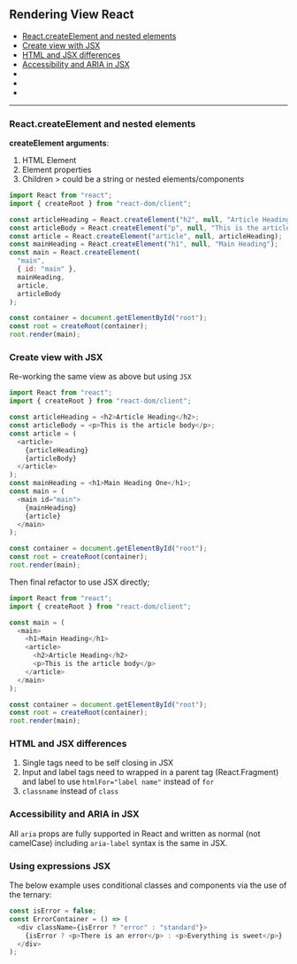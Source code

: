## Rendering View React

- [React.createElement and nested elements](#React.createElement-and-nested-elements)
- [Create view with JSX](#Create-view-with-JSX)
- [HTML and JSX differences](#HTML-and-JSX-differences)
- [Accessibility and ARIA in JSX](#Accessibility-and-ARIA-in-JSX)
- []()
- []()
- []()

---

### React.createElement and nested elements

**createElement arguments**:

1. HTML Element
2. Element properties
3. Children > could be a string or nested elements/components

```js
import React from "react";
import { createRoot } from "react-dom/client";

const articleHeading = React.createElement("h2", null, "Article Heading");
const articleBody = React.createElement("p", null, "This is the article body");
const article = React.createElement("article", null, articleHeading);
const mainHeading = React.createElement("h1", null, "Main Heading");
const main = React.createElement(
  "main",
  { id: "main" },
  mainHeading,
  article,
  articleBody
);

const container = document.getElementById("root");
const root = createRoot(container);
root.render(main);
```

### Create view with JSX

Re-working the same view as above but using `JSX`

```js
import React from "react";
import { createRoot } from "react-dom/client";

const articleHeading = <h2>Article Heading</h2>;
const articleBody = <p>This is the article body</p>;
const article = (
  <article>
    {articleHeading}
    {articleBody}
  </article>
);
const mainHeading = <h1>Main Heading One</h1>;
const main = (
  <main id="main">
    {mainHeading}
    {article}
  </main>
);

const container = document.getElementById("root");
const root = createRoot(container);
root.render(main);
```

Then final refactor to use JSX directly;

```js
import React from "react";
import { createRoot } from "react-dom/client";

const main = (
  <main>
    <h1>Main Heading</h1>
    <article>
      <h2>Article Heading</h2>
      <p>This is the article body</p>
    </article>
  </main>
);

const container = document.getElementById("root");
const root = createRoot(container);
root.render(main);
```

### HTML and JSX differences

1. Single tags need to be self closing in JSX
2. Input and label tags need to wrapped in a parent tag (React.Fragment) and label to use `htmlFor="label name"` instead of `for`
3. `classname` instead of `class`

### Accessibility and ARIA in JSX

All `aria` props are fully supported in React and written as normal (not camelCase) including `aria-label` syntax is the same in JSX.

### Using expressions JSX

The below example uses conditional classes and components via the use of the ternary:

```js
const isError = false;
const ErrorContainer = () => (
  <div className={isError ? "error" : "standard"}>
    {isError ? <p>There is an error</p> : <p>Everything is sweet</p>}
  </div>
);
```
